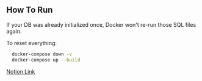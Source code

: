## How To Run
If your DB was already initialized once, Docker won't re-run those SQL files again.

To reset everything:

```bash
  docker-compose down -v
  docker-compose up --build
```

[Notion Link](https://www.notion.so/DOCKARIZING-DATABASE-1f6e4248006e80d6b7fff6811e98c07a?pvs=4)